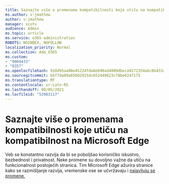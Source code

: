 ```yaml
---
title: Saznajte više o promenama kompatibilnosti koje utiču na kompatibilnost na Microsoft Edge
ms.author: v-jmathew
author: v-jmathew
manager: scotv
audience: Admin
ms.topic: article
ms.service: o365-administration
ROBOTS: NOINDEX, NOFOLLOW
localization_priority: Normal
ms.collection: Adm_O365
ms.custom:
- "9004433"
- "8357"
ms.openlocfilehash: 910d95aa08e45224fda8eb90ad4009dbeca9272354abc0b433a63e4566810f64
ms.sourcegitcommit: b5f7da89a650d2915dc652449623c78be6247175
ms.translationtype: MT
ms.contentlocale: sr-Latn-RS
ms.lasthandoff: 08/05/2021
ms.locfileid: "53963117"
---
```

# <a name="learn-about-site-compatibility-affecting-changes-coming-to-microsoft-edge"></a>Saznajte više o promenama kompatibilnosti koje utiču na kompatibilnost na Microsoft Edge

Veb se konstantno razvija da bi se poboljšao korisničko iskustvo, bezbednost i privatnost. Neke promene su dovoljno važne da utiču na funkcionalnost postojećih stranica. Tim Microsoft Edge ažurira stranice kako se razmišljanje razvija, vremenske ose se učvržavaju i [najavljuju se promene.](https://go.microsoft.com/fwlink/?linkid=2135534)
